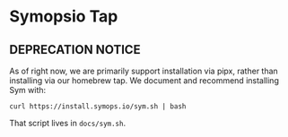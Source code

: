 # Symopsio Tap

## DEPRECATION NOTICE

As of right now, we are primarily support installation via pipx, rather than installing via our homebrew tap. 
We document and recommend installing Sym with:

`curl https://install.symops.io/sym.sh | bash`

That script lives in `docs/sym.sh`. 
